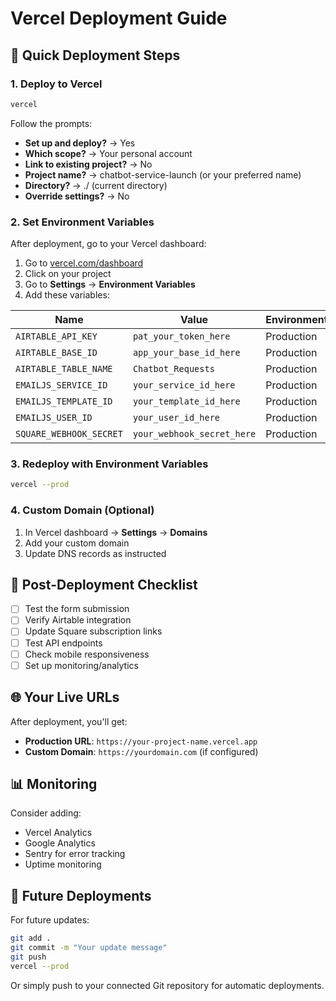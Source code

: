 # Vercel Deployment Guide

## 🚀 Quick Deployment Steps

### 1. Deploy to Vercel
```bash
vercel
```

Follow the prompts:
- **Set up and deploy?** → Yes
- **Which scope?** → Your personal account
- **Link to existing project?** → No
- **Project name?** → chatbot-service-launch (or your preferred name)
- **Directory?** → ./ (current directory)
- **Override settings?** → No

### 2. Set Environment Variables

After deployment, go to your Vercel dashboard:

1. Go to [vercel.com/dashboard](https://vercel.com/dashboard)
2. Click on your project
3. Go to **Settings** → **Environment Variables**
4. Add these variables:

| Name | Value | Environment |
|------|-------|-------------|
| `AIRTABLE_API_KEY` | `pat_your_token_here` | Production |
| `AIRTABLE_BASE_ID` | `app_your_base_id_here` | Production |
| `AIRTABLE_TABLE_NAME` | `Chatbot_Requests` | Production |
| `EMAILJS_SERVICE_ID` | `your_service_id_here` | Production |
| `EMAILJS_TEMPLATE_ID` | `your_template_id_here` | Production |
| `EMAILJS_USER_ID` | `your_user_id_here` | Production |
| `SQUARE_WEBHOOK_SECRET` | `your_webhook_secret_here` | Production |

### 3. Redeploy with Environment Variables
```bash
vercel --prod
```

### 4. Custom Domain (Optional)

1. In Vercel dashboard → **Settings** → **Domains**
2. Add your custom domain
3. Update DNS records as instructed

## 🔧 Post-Deployment Checklist

- [ ] Test the form submission
- [ ] Verify Airtable integration
- [ ] Update Square subscription links
- [ ] Test API endpoints
- [ ] Check mobile responsiveness
- [ ] Set up monitoring/analytics

## 🌐 Your Live URLs

After deployment, you'll get:
- **Production URL**: `https://your-project-name.vercel.app`
- **Custom Domain**: `https://yourdomain.com` (if configured)

## 📊 Monitoring

Consider adding:
- Vercel Analytics
- Google Analytics
- Sentry for error tracking
- Uptime monitoring

## 🔄 Future Deployments

For future updates:
```bash
git add .
git commit -m "Your update message"
git push
vercel --prod
```

Or simply push to your connected Git repository for automatic deployments.
